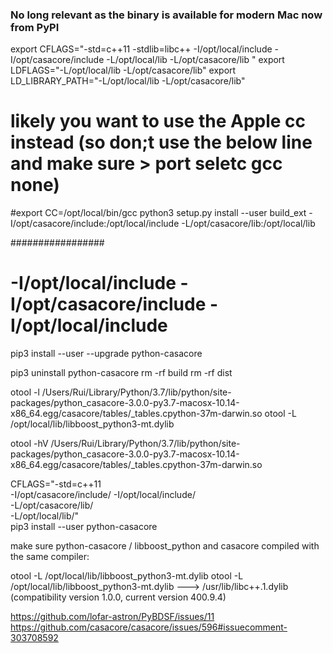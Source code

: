 ### No long relevant as the binary is available for modern Mac now from PyPI

export CFLAGS="-std=c++11 -stdlib=libc++ -I/opt/local/include -I/opt/casacore/include -L/opt/local/lib -L/opt/casacore/lib "
export LDFLAGS="-L/opt/local/lib -L/opt/casacore/lib"
export LD_LIBRARY_PATH="-L/opt/local/lib -L/opt/casacore/lib"
# likely you want to use the Apple cc instead (so don;t use the below line and make sure > port seletc gcc none)
#export CC=/opt/local/bin/gcc 
python3 setup.py install --user build_ext -I/opt/casacore/include:/opt/local/include -L/opt/casacore/lib:/opt/local/lib


#################

# -I/opt/local/include -I/opt/casacore/include -I/opt/local/include
pip3 install --user --upgrade python-casacore


pip3 uninstall python-casacore
rm -rf build
rm -rf dist

otool -l /Users/Rui/Library/Python/3.7/lib/python/site-packages/python_casacore-3.0.0-py3.7-macosx-10.14-x86_64.egg/casacore/tables/_tables.cpython-37m-darwin.so
otool -L /opt/local/lib/libboost_python3-mt.dylib

otool -hV /Users/Rui/Library/Python/3.7/lib/python/site-packages/python_casacore-3.0.0-py3.7-macosx-10.14-x86_64.egg/casacore/tables/_tables.cpython-37m-darwin.so


CFLAGS="-std=c++11 \
        -I/opt/casacore/include/
        -I/opt/local/include/ \
        -L/opt/casacore/lib/ \
        -L/opt/local/lib/" \
        pip3 install --user python-casacore


make sure python-casacore / libboost_python and casacore compiled with the same compiler:

otool -L /opt/local/lib/libboost_python3-mt.dylib
otool -L /opt/local/lib/libboost_python3-mt.dylib
---> /usr/lib/libc++.1.dylib (compatibility version 1.0.0, current version 400.9.4)

https://github.com/lofar-astron/PyBDSF/issues/11
https://github.com/casacore/casacore/issues/596#issuecomment-303708592
